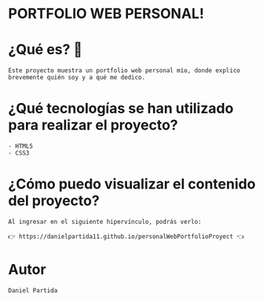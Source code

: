 # PORTFOLIO WEB PERSONAL!

# ¿Qué es? 🧐

    Este proyecto muestra un portfolio web personal mío, donde explico brevemente quién soy y a qué me dedico.

# ¿Qué tecnologías se han utilizado para realizar el proyecto?

    - HTML5
    - CSS3

# ¿Cómo puedo visualizar el contenido del proyecto?

    Al ingresar en el siguiente hipervínculo, podrás verlo:

    👉 https://danielpartida11.github.io/personalWebPortfolioProyect 👈

# Autor

    Daniel Partida
